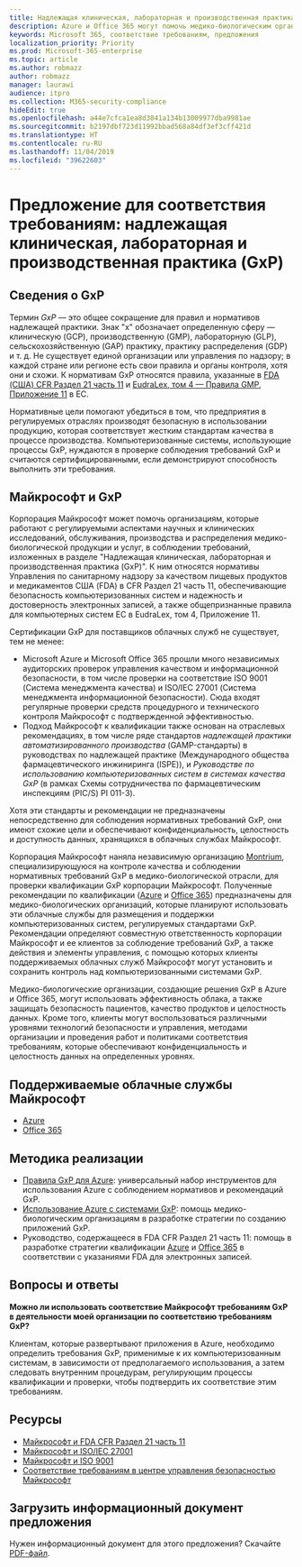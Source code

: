 ```yaml
---
title: Надлежащая клиническая, лабораторная и производственная практика (GxP)
description: Azure и Office 365 могут помочь медико-биологическим организациям соответствовать нормативным требованиям GxP.
keywords: Microsoft 365, соответствие требованиям, предложения
localization_priority: Priority
ms.prod: Microsoft-365-enterprise
ms.topic: article
ms.author: robmazz
author: robmazz
manager: laurawi
audience: itpro
ms.collection: M365-security-compliance
hideEdit: true
ms.openlocfilehash: a44e7cfca1ea8d3841a134b13009977dba9981ae
ms.sourcegitcommit: b2197dbf723d11992bbad568a84df3ef3cff421d
ms.translationtype: HT
ms.contentlocale: ru-RU
ms.lasthandoff: 11/04/2019
ms.locfileid: "39622603"
---
```

# <a name="compliance-offering-good-clinical-laboratory-and-manufacturing-practices-gxp"></a>Предложение для соответствия требованиям: надлежащая клиническая, лабораторная и производственная практика (GxP)

## <a name="about-gxp"></a>Сведения о GxP

Термин *GxP* — это общее сокращение для правил и нормативов надлежащей практики. Знак "x" обозначает определенную сферу — клиническую (GCP), производственную (GMP), лабораторную (GLP), сельскохозяйственную (GAP) практику, практику распределения (GDP) и т. д. Не существует единой организации или управления по надзору; в каждой стране или регионе есть свои правила и органы контроля, хотя они и схожи. К нормативам GxP относятся правила, указанные в [FDA (США) CFR Раздел 21 часть 11](https://aka.ms/FDA-CFR) и [EudraLex, том 4 — Правила GMP, Приложение 11](https://ec.europa.eu/health/documents/eudralex/vol-4_en) в ЕС.

Нормативные цели помогают убедиться в том, что предприятия в регулируемых отраслях производят безопасную в использовании продукцию, которая соответствует жестким стандартам качества в процессе производства. Компьютеризованные системы, использующие процессы GxP, нуждаются в проверке соблюдения требований GxP и считаются сертифицированными, если демонстрируют способность выполнить эти требования.

## <a name="microsoft-and-gxp"></a>Майкрософт и GxP

Корпорация Майкрософт может помочь организациям, которые работают с регулируемыми аспектами научных и клинических исследований, обслуживания, производства и распределения медико-биологической продукции и услуг, в соблюдении требований, изложенных в разделе "Надлежащая клиническая, лабораторная и производственная практика (GxP)". К ним относятся нормативы Управления по санитарному надзору за качеством пищевых продуктов и медикаментов США (FDA) в CFR Раздел 21 часть 11, обеспечивающие безопасность компьютеризованных систем и надежность и достоверность электронных записей, а также общепризнанные правила для компьютерных систем ЕС в EudraLex, том 4, Приложение 11.

Сертификации GxP для поставщиков облачных служб не существует, тем не менее:

- Microsoft Azure и Microsoft Office 365 прошли много независимых аудиторских проверок управления качеством и информационной безопасности, в том числе проверки на соответствие ISO 9001 (Система менеджмента качества) и ISO/IEC 27001 (Система менеджмента информационной безопасности). Сюда входят регулярные проверки средств процедурного и технического контроля Майкрософт с подтвержденной эффективностью.
- Подход Майкрософт к квалификации также основан на отраслевых рекомендациях, в том числе ряде стандартов *надлежащей практики автоматизированного производства* (GAMP-стандарты) в руководствах по надлежащей практике (Международного общества фармацевтического инжиниринга (ISPE)), и *Руководстве по использованию компьютеризованных систем в системах качества GxP* (в рамках Схемы сотрудничества по фармацевтическим инспекциям (PIC/S) PI 011-3).

Хотя эти стандарты и рекомендации не предназначены непосредственно для соблюдения нормативных требований GxP, они имеют схожие цели и обеспечивают конфиденциальность, целостность и доступность данных, хранящихся в облачных службах Майкрософт.

Корпорация Майкрософт наняла независимую организацию [Montrium](https://www.montrium.com/), специализирующуюся на контроле качества и соблюдении нормативных требований GxP в медико-биологической отрасли, для проверки квалификации GxP корпорации Майкрософт. Полученные рекомендации по квалификации ([Azure](https://aka.ms/gxpcompliance) и [Office 365](https://aka.ms/o365-qualification-guideline)) предназначены для медико-биологических организаций, которые планируют использовать эти облачные службы для размещения и поддержки компьютеризованных систем, регулируемых стандартами GxP. Рекомендации определяют совместную ответственность корпорации Майкрософт и ее клиентов за соблюдение требований GxP, а также действия и элементы управления, с помощью которых клиенты поддерживаемых облачных служб Майкрософт могут установить и сохранить контроль над компьютеризованными системами GxP.

Медико-биологические организации, создающие решения GxP в Azure и Office 365, могут использовать эффективность облака, а также защищать безопасность пациентов, качество продуктов и целостность данных. Кроме того, клиенты могут воспользоваться различными уровнями технологий безопасности и управления, методами организации и проведения работ и политиками соответствия требованиям, которые обеспечивают конфиденциальность и целостность данных на определенных уровнях.

## <a name="microsoft-in-scope-cloud-services"></a>Поддерживаемые облачные службы Майкрософт

- [Azure](https://aka.ms/AzureCompliance)
- [Office 365](https://aka.ms/o365-compliance-framework)

## <a name="how-to-implement"></a>Методика реализации

- [Правила GxP для Azure](https://aka.ms/gxpcompliance): универсальный набор инструментов для использования Azure с соблюдением нормативов и рекомендаций GxP.
- [Использование Azure с системами GxP](https://aka.ms/GXP-Azure-Strategies): помощь медико-биологическим организациям в разработке стратегии по созданию приложений GxP.
- Руководство, содержащееся в FDA CFR Раздел 21 часть 11: помощь в разработке стратегии квалификации [Azure](https://aka.ms/Azure-FDA-Guidelines) и [Office 365](https://aka.ms/o365-qualification-guideline) в соответствии с указаниями FDA для электронных записей.

## <a name="frequently-asked-questions"></a>Вопросы и ответы

**Можно ли использовать соответствие Майкрософт требованиям GxP в деятельности моей организации по соответствию требованиям GxP?**

Клиентам, которые развертывают приложения в Azure, необходимо определить требования GxP, применимые к их компьютеризованным системам, в зависимости от предполагаемого использования, а затем следовать внутренним процедурам, регулирующим процессы квалификации и проверки, чтобы подтвердить их соответствие этим требованиям.

## <a name="resources"></a>Ресурсы

- [Майкрософт и FDA CFR Раздел 21 часть 11](offering-fda-cfr-title-21-part-11.md)
- [Майкрософт и ISO/IEC 27001](offering-iso-27001.md)
- [Майкрософт и ISO 9001](offering-iso-9001.md)
- [Соответствие требованиям в центре управления безопасностью Майкрософт](https://www.microsoft.com/trust-center/compliance/compliance-overview)

## <a name="download-the-offering-backgrounder"></a>Загрузить информационный документ предложения

Нужен информационный документ для этого предложения? Скачайте [PDF-файл](https://download.microsoft.com/download/4/5/B/45B4B144-E0D0-432E-A210-B8AF841F9A0A/GXP-Compliance.pdf).
